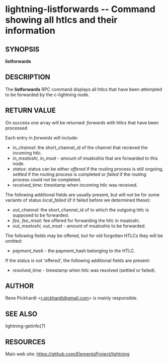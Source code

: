 lightning-listforwards -- Command showing all htlcs and their information
=========================================================================

SYNOPSIS
--------

**listforwards**

DESCRIPTION
-----------

The **listforwards** RPC command displays all htlcs that have been
attempted to be forwarded by the c-lightning node.

RETURN VALUE
------------

On success one array will be returned: *forwards* with htlcs that have
been processed

Each entry in *forwards* will include:
- *in\_channel*: the short\_channel\_id of the channel that recieved the incoming htlc.
- *in\_msatoshi*, *in\_msat* - amount of msatoshis that are forwarded to this node.
- *status*: status can be either *offered* if the routing process is still ongoing,
*settled* if the routing process is completed or *failed* if the routing process could not be completed.
- *received\_time*: timestamp when incoming htlc was received.

The following additional fields are usually present, but will not be for some
variants of status *local\_failed* (if it failed before we determined these):

- *out\_channel*: the short\_channel\_id of to which the outgoing htlc is supposed to be forwarded.
- *fee*, *fee\_msat*: fee offered for forwarding the htlc in msatoshi.
- *out\_msatoshi*, *out\_msat* - amount of msatoshis to be forwarded.

The following fields may be offered, but for old forgotten HTLCs they will be omitted:

- *payment\_hash* - the payment_hash belonging to the HTLC.

If the status is not 'offered', the following additional fields are present:

- *resolved\_time* - timestamp when htlc was resolved (settled or failed).

AUTHOR
------

Rene Pickhardt <<r.pickhardt@gmail.com>> is mainly responsible.

SEE ALSO
--------

lightning-getinfo(7)

RESOURCES
---------

Main web site: <https://github.com/ElementsProject/lightning>

